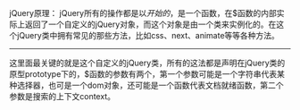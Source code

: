 jQuery原理：
jQuery所有的操作都是以$开始的，$是一个函数，在$函数的内部实际上返回了一个自定义的jQuery对象，而这个对象是由一个类来实例化的。在这个jQuery类中拥有常见的那些方法，比如css、next、animate等等各种方法。

----------------------
这里面最关键的就是这个自定义的jQuery类，所有的这法都是声明在jQuery类的原型prototype下的，$函数的参数有两个，第一个参数可能是一个字符串代表某种选择器，也可是一个dom对象，还可能是一个函数代表文档就绪函数，第二个参数是搜索的上下文context。